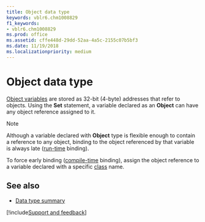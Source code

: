 ```yaml
---
title: Object data type
keywords: vblr6.chm1008829
f1_keywords:
- vblr6.chm1008829
ms.prod: office
ms.assetid: cffe448d-29dd-52aa-4a5c-2155c07b5bf3
ms.date: 11/19/2018
ms.localizationpriority: medium
---
```



# Object data type

[Object variables](../../Glossary/vbe-glossary.md#object-variable) are stored as 32-bit (4-byte) addresses that refer to objects. Using the **Set** statement, a variable declared as an **Object** can have any object reference assigned to it.


> [!NOTE] 
> Although a variable declared with **Object** type is flexible enough to contain a reference to any object, binding to the object referenced by that variable is always late ([run-time](../../Glossary/vbe-glossary.md#run-time) binding). 
> 
> To force early binding ([compile-time](../../Glossary/vbe-glossary.md#compile-time) binding), assign the object reference to a variable declared with a specific [class](../../Glossary/vbe-glossary.md#class) name.


## See also

- [Data type summary](data-type-summary.md)

[!include[Support and feedback](~/includes/feedback-boilerplate.md)]
